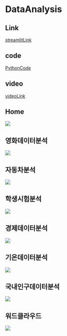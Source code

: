 # DataAnalysis <br>

## Link
[streamlitLink](http://localhost:8501/)
## code 
[PythonCode](mystreamlitapp.py)
## video
[videoLink](https://youtu.be/cft5SwMWZwM)


## Home 
<img src = "Home.jpg">

## 영화데이터분석 
<img src = "MovieData.jpg">

## 자동차분석
<img src = "CarData.jpg"> 

## 학생시험분석 
<img src = "TestData.jpg">

## 경제데이터분석
<img src = "EconomicsData.jpg">

## 기온데이터분석 
<img src = "TempData.jpg">

## 국내인구데이터분석
<img src = "PopData.jpg">

## 워드클라우드
<img src = "WordCloud.jpg">


